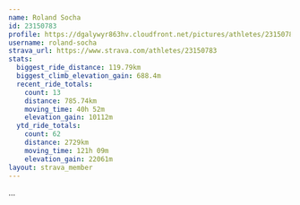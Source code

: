 ```yaml
---
name: Roland Socha
id: 23150783
profile: https://dgalywyr863hv.cloudfront.net/pictures/athletes/23150783/14745672/4/large.jpg
username: roland-socha
strava_url: https://www.strava.com/athletes/23150783
stats:
  biggest_ride_distance: 119.79km
  biggest_climb_elevation_gain: 688.4m
  recent_ride_totals:
    count: 13
    distance: 785.74km
    moving_time: 40h 52m
    elevation_gain: 10112m
  ytd_ride_totals:
    count: 62
    distance: 2729km
    moving_time: 121h 09m
    elevation_gain: 22061m
layout: strava_member
--- 
```

...
